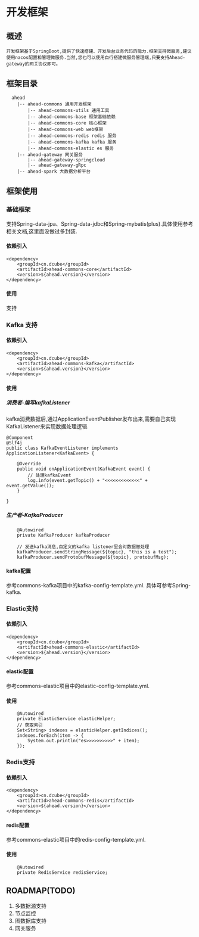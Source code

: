 # 开发框架
## 概述
	开发框架基于SpringBoot,提供了快速搭建、开发后台业务代码的能力.框架支持微服务,建议使用nacos配置和管理微服务.当然,您也可以使用自行搭建微服务管理端,只要支持Ahead-gateway的网关协议即可。
## 框架目录
``` 
  ahead
	|-- ahead-commons 通用开发框架
		|-- ahead-commons-utils 通用工具
		|-- ahead-commons-base 框架基础依赖
		|-- ahead-commons-core 核心框架
		|-- ahead-commons-web web框架
		|-- ahead-commons-redis redis 服务
		|-- ahead-commons-kafka kafka 服务
		|-- ahead-commons-elastic es 服务
	|-- ahead-gateway 网关服务
		|-- ahead-gateway-springcloud
		|-- ahead-gateway-gRpc
	|-- ahead-spark 大数据分析平台
```
## 框架使用
### 基础框架
支持Spring-data-jpa、Spring-data-jdbc和Spring-mybatis(plus).具体使用参考相关文档,这里面没做过多封装.
#### 依赖引入
```
<dependency>
	<groupId>cn.dcube</groupId>
	<artifactId>ahead-commons-core</artifactId>
	<version>${ahead.version}</version>
</dependency>
```
#### 使用
支持
### Kafka 支持 
#### 依赖引入
```
<dependency>
	<groupId>cn.dcube</groupId>
	<artifactId>ahead-commons-kafka</artifactId>
	<version>${ahead.version}</version>
</dependency>
```
#### 使用
##### 消费者-编写kafkaListener
kafka消费数据后,通过ApplicationEventPublisher发布出来,需要自己实现KafkaListener来实现数据处理逻辑.

```
@Component
@Slf4j
public class KafkaEventListener implements ApplicationListener<KafkaEvent> {
	
	@Override
	public void onApplicationEvent(KafkaEvent event) {
		// 处理kafkaEvent
		log.info(event.getTopic() + "<<<<<<<<<<<<<" + event.getValue());
	}

}
```
##### 生产者-KafkaProducer
```
	@Autowired
	private KafkaProducer kafkaProducer
	
	// 发送kafka消息,自定义的kafka listener里会对数据做处理
	kafkaProducer.sendStringMessage(${topic}, "this is a test");
	kafkaProducer.sendProtobufMessage(${topic}, protobufMsg);
```
#### kafka配置
参考commons-kafka项目中的kafka-config-template.yml. 具体可参考Spring-kafka.
### Elastic支持
#### 依赖引入
```
<dependency>
	<groupId>cn.dcube</groupId>
	<artifactId>ahead-commons-elastic</artifactId>
	<version>${ahead.version}</version>
</dependency>
```
#### elastic配置
参考commons-elastic项目中的elastic-config-template.yml.
#### 使用
```
	@Autowired
	private ElasticService elasticHelper;
	// 获取索引
	Set<String> indexes = elasticHelper.getIndices();
	indexes.forEach(item -> {
		System.out.println("es>>>>>>>>>>" + item);
	});
```
### Redis支持
#### 依赖引入
```
<dependency>
	<groupId>cn.dcube</groupId>
	<artifactId>ahead-commons-redis</artifactId>
	<version>${ahead.version}</version>
</dependency>
```
#### redis配置
参考commons-elastic项目中的redis-config-template.yml.
#### 使用
```
	@Autowired
	private RedisService redisService;
```

## ROADMAP(TODO)
1. 多数据源支持
2. 节点监控
3. 图数据库支持
4. 网关服务